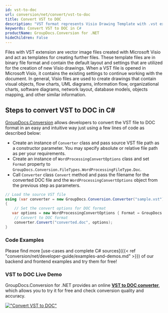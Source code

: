 ```yaml
---
id: vst-to-doc
url: conversion/net/convert/vst-to-doc
title: Convert VST to DOC
description: "VST format represents Visio Drawing Template with .vst extension. Learn how to convert VST to DOC file programmatically in C# language using GroupDocs.Conversion for .NET library."
keywords: Convert VST to DOC in C#
productName: GroupDocs.Conversion for .NET
hideChildren: False
---
```


Files with VST extension are vector image files created with Microsoft Visio and act as templates for creating further files. These template files are in binary file format and contain the default layout and settings that are utilized for the creation of new Visio drawings. When a VST file is opened in Microsoft Visio, it contains the existing settings to continue working with the document. In general, Visio files are used to create drawings that contain visual objects, flow charts, UML diagrams, information flow, organizational charts, software diagrams, network layout, database models, objects mapping, and other similar information.

## Steps to convert VST to DOC in C#

[GroupDocs.Conversion](https://products.groupdocs.com/conversion/net) allows developers to convert the VST file to DOC format in an easy and intuitive way just using a few lines of code as described below:

* Create an instance of `Converter` class and pass source VST file path as a constructor parameter. You may specify absolute or relative file path as per your requirements. 
* Create an instance of `WordProcessingConvertOptions` class and set `Format` property to `GroupDocs.Conversion.FileTypes.WordProcessingFileType.Doc`.
* Call `Converter` class `Convert` method and pass the filename for the converted DOC file and the `WordProcessingConvertOptions` object from the previous step as parameters.

```csharp
// Load the source VST file
using (var converter = new GroupDocs.Conversion.Converter("sample.vst"))
{
    // Set the convert options for DOC format
   var options = new WordProcessingConvertOptions { Format = GroupDocs.Conversion.FileTypes.WordProcessingFileType.Doc };
    // Convert to DOC format
    converter.Convert("converted.doc", options);
}
```

### Code Examples

Please find more [use-cases and complete C# sources]({{< ref "conversion/net/developer-guide/examples-and-demos.md" >}}) of our backend and frontend examples and try them for free!

### VST to DOC Live Demo

GroupDocs.Conversion for .NET provides an online [**VST to DOC converter**](https://products.groupdocs.app/conversion/vst-to-doc), which allows you to try it for free and check conversion quality and accuracy.

[!["Convert VST to DOC"](conversion/net/images/convert-to-doc/convert-vst-to-doc.png)](https://products.groupdocs.app/conversion/vst-to-doc)